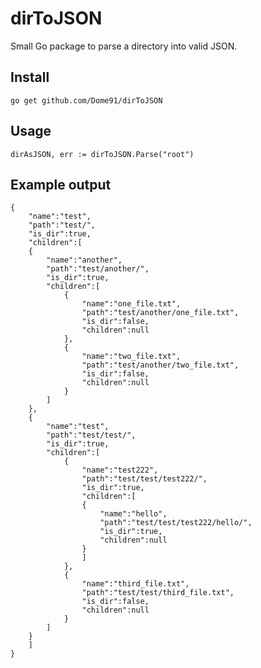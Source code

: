 # dirToJSON

Small Go package to parse a directory into valid JSON.

## Install

    go get github.com/Dome91/dirToJSON

## Usage

    dirAsJSON, err := dirToJSON.Parse("root")

## Example output
    {
        "name":"test",
        "path":"test/",
        "is_dir":true,
        "children":[
        {
            "name":"another",
            "path":"test/another/",
            "is_dir":true,
            "children":[
                {
                    "name":"one_file.txt",
                    "path":"test/another/one_file.txt",
                    "is_dir":false,
                    "children":null
                },
                {
                    "name":"two_file.txt",
                    "path":"test/another/two_file.txt",
                    "is_dir":false,
                    "children":null
                }
            ]
        },
        {
            "name":"test",
            "path":"test/test/",
            "is_dir":true,
            "children":[
                {
                    "name":"test222",
                    "path":"test/test/test222/",
                    "is_dir":true,
                    "children":[
                    {
                        "name":"hello",
                        "path":"test/test/test222/hello/",
                        "is_dir":true,
                        "children":null
                    }
                    ]
                },
                {
                    "name":"third_file.txt",
                    "path":"test/test/third_file.txt",
                    "is_dir":false,
                    "children":null
                }
            ]
        }
        ]
    }
